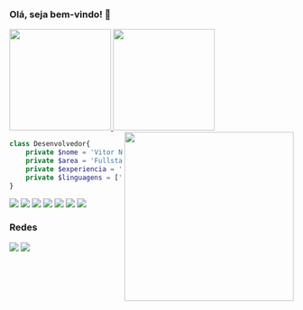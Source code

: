 ### Olá, seja bem-vindo! 👋

<div>
  <a href="https://github.com/vitozs"> 
    <img height='180em' src='https://github-readme-stats-git-masterrstaa-rickstaa.vercel.app/api?username=vitozs&show_icons=true&theme=dracula&line_height=27'>
    <img height='180em' src='https://github-readme-stats-git-masterrstaa-rickstaa.vercel.app/api/top-langs/?username=vitozs&layout=compact&theme=dracula&line_height=27&langs_count=8&card_width=60'>
  </a>
</div>

<img align="right" width="300" src="https://i2.wp.com/allhtaccess.info/wp-content/uploads/2018/03/programming.gif?fit=1281%2C716&ssl=1" />

```PHP
class Desenvolvedor{
    private $nome = 'Vitor Nunes Chagas';
    private $area = 'Fullstack';
    private $experiencia = 'Júnior';
    private $linguagens = ['JavaScript', 'PHP', 'SQL']; 
}
```

<!--<div style='display: inline_block;'>
  <img align='center'  src="https://cdn.jsdelivr.net/gh/devicons/devicon/icons/html5/html5-original.svg"  height='30px' width='40px' />
  <img align='center' src="https://cdn.jsdelivr.net/gh/devicons/devicon/icons/css3/css3-plain-wordmark.svg" height='30px' width='40px'/>
  <img align='center' src="https://cdn.jsdelivr.net/gh/devicons/devicon/icons/javascript/javascript-plain.svg" height='30px' width='40px'/>
  <img align='center' src="https://cdn.jsdelivr.net/gh/devicons/devicon/icons/bootstrap/bootstrap-original.svg" height='30px' width='40px' />
  <img align='center' src="https://cdn.jsdelivr.net/gh/devicons/devicon/icons/php/php-original.svg" height='30px' width='40px'/>
  <img align='center' src="https://cdn.jsdelivr.net/gh/devicons/devicon/icons/mysql/mysql-original-wordmark.svg" height='30px' width='40px'/>
  <img align='center' src="https://cdn.jsdelivr.net/gh/devicons/devicon/icons/git/git-plain.svg" height='30px' width='40px'/>
</div>-->

<div>
    <img src='https://img.shields.io/badge/HTML5-E34F26?style=for-the-badge&logo=html5&logoColor=white'>
    <img src='https://img.shields.io/badge/CSS3-1572B6?style=for-the-badge&logo=css3&logoColor=white'>
    <img src='https://img.shields.io/badge/Bootstrap-563D7C?style=for-the-badge&logo=bootstrap&logoColor=white'>
    <img src='https://img.shields.io/badge/JavaScript-F7DF1E?style=for-the-badge&logo=javascript&logoColor=black'>
    <img src='https://img.shields.io/badge/PHP-777BB4?style=for-the-badge&logo=php&logoColor=white'>
    <img src='https://img.shields.io/badge/MySQL-00000F?style=for-the-badge&logo=mysql&logoColor=white'>
    <img src='https://img.shields.io/badge/GIT-E44C30?style=for-the-badge&logo=git&logoColor=white'>
  

</div>

### Redes

<a href='https://www.linkedin.com/in/vitor-nunes-chagas/'><img src='https://img.shields.io/badge/LinkedIn-0077B5?style=for-the-badge&logo=linkedin&logoColor=white'></a>
<a href='mailto: vitornuneschagas2016@gmail.com'><img src='https://img.shields.io/badge/Gmail-D14836?style=for-the-badge&logo=gmail&logoColor=white'></a>


